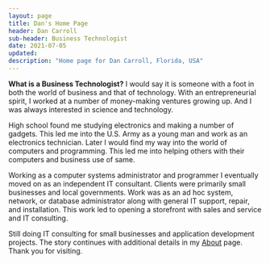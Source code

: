 ```yaml
---
layout: page
title: Dan's Home Page
header: Dan Carroll
sub-header: Business Technologist
date: 2021-07-05
updated: 
description: "Home page for Dan Carroll, Florida, USA"
---
```


**What is a Business Technologist?** I would say it is someone with a foot in both the world of business and that of technology. With an entrepreneurial spirit, I worked at a number of money-making ventures growing up. And I was always interested in science and technology.

High school found me studying electronics and making a number of gadgets. This led me into the U.S. Army as a young man and work as an electronics technician. Later I would find my way into the world of computers and programming. This led me into helping others with their computers and business use of same.

Working as a computer systems administrator and programmer I eventually moved on as an independent IT consultant. Clients were primarily small businesses and local governments. Work was as an ad hoc system, network, or database administrator along with general IT support, repair, and installation. This work led to opening a storefront with sales and service and IT consulting.

Still doing IT consulting for small businesses and application development projects. The story continues with additional details in my [About](about.html) page. Thank you for visiting.
